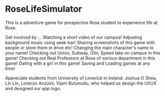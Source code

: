 # RoseLifeSimulator

This is a adventure game for prospective Rose student to experience life at Rose.

Get involved by ...
Watching a short video of our campus!
Adjusting background music using seek-bar!
Sharing screenshots of this game with people or store them in drive etc!
Changing the main character's name to your name!
Checking out Union, Subway, Olin, Speed lake on campus in this game!
Checking out Real Professors at Rose of various department in this game!
Dating with a girl in this game!
Saving and Loading games at any time!


Appreciate students from University of Limerick in Ireland:
Joshua O Shea, Lin Lin, Lorenzo Anzuini, Vijani Bulumullu, 
who helped us design the UI/UX and designed our app logo.
